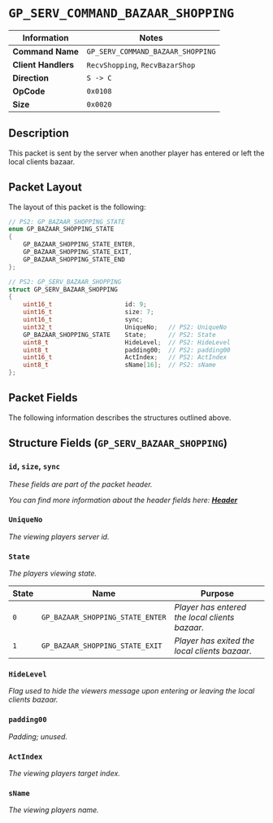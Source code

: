 # `GP_SERV_COMMAND_BAZAAR_SHOPPING`

| Information               | Notes |
|---                        |---    |
| **Command Name**          | `GP_SERV_COMMAND_BAZAAR_SHOPPING` |
| **Client Handlers**       | `RecvShopping`, `RecvBazarShop` |
| **Direction**             | `S -> C` |
| **OpCode**                | `0x0108` |
| **Size**                  | `0x0020` |

## Description

This packet is sent by the server when another player has entered or left the local clients bazaar.

## Packet Layout

The layout of this packet is the following:

```cpp
// PS2: GP_BAZAAR_SHOPPING_STATE
enum GP_BAZAAR_SHOPPING_STATE
{
    GP_BAZAAR_SHOPPING_STATE_ENTER,
    GP_BAZAAR_SHOPPING_STATE_EXIT,
    GP_BAZAAR_SHOPPING_STATE_END
};

// PS2: GP_SERV_BAZAAR_SHOPPING
struct GP_SERV_BAZAAR_SHOPPING
{
    uint16_t                    id: 9;
    uint16_t                    size: 7;
    uint16_t                    sync;
    uint32_t                    UniqueNo;   // PS2: UniqueNo
    GP_BAZAAR_SHOPPING_STATE    State;      // PS2: State
    uint8_t                     HideLevel;  // PS2: HideLevel
    uint8_t                     padding00;  // PS2: padding00
    uint16_t                    ActIndex;   // PS2: ActIndex
    uint8_t                     sName[16];  // PS2: sName
};
```

## Packet Fields

The following information describes the structures outlined above.

## Structure Fields (`GP_SERV_BAZAAR_SHOPPING`)

### `id`, `size`, `sync`

_These fields are part of the packet header._

_You can find more information about the header fields here: [**Header**](/world/HEADER.md)_

### `UniqueNo`

_The viewing players server id._

### `State`

_The players viewing state._

| State | Name | Purpose |
| --- | --- | --- |
| `0` | `GP_BAZAAR_SHOPPING_STATE_ENTER`    | _Player has entered the local clients bazaar._ |
| `1` | `GP_BAZAAR_SHOPPING_STATE_EXIT`     | _Player has exited the local clients bazaar._ |

### `HideLevel`

_Flag used to hide the viewers message upon entering or leaving the local clients bazaar._

### `padding00`

_Padding; unused._

### `ActIndex`

_The viewing players target index._

### `sName`

_The viewing players name._
